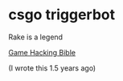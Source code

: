 # csgo triggerbot

Rake is a legend

[Game Hacking Bible](https://guidedhacking.com/threads/ghb0-game-hacking-bible-introduction.14450/)

(I wrote this 1.5 years ago)